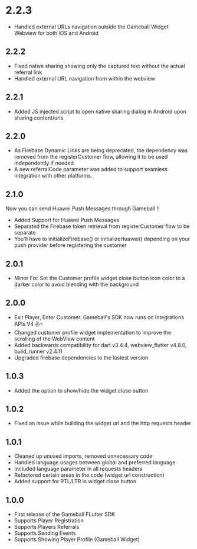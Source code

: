 # 2.2.3
* Handled external URLs navigation outside the Gameball Widget Webview for both iOS and Android

## 2.2.2
* Fixed native sharing showing only the captured text without the actual referral link
* Handled external URL navigation from within the webview

## 2.2.1
* Added JS injected script to open native sharing dialog in Android upon sharing content/urls

## 2.2.0
* As Firebase Dynamic Links are being deprecated, the dependency was removed from the registerCustomer flow, allowing it to be used independently if needed.
* A new referralCode parameter was added to support seamless integration with other platforms.

## 2.1.0

Now you can send Huawei Push Messages through Gameball !!
* Added Support for Huawei Push Messages
* Separated the Firebase token retrieval from registerCustomer flow to be separate
* You'll have to initializeFirebase() or initializeHuawei() depending on your push provider before registering the customer

## 2.0.1
* Minor Fix: Set the Customer profile widget close button icon color to
a darker color to avoid blending with the background

## 2.0.0

* Exit Player, Enter Customer. Gameball's SDK now runs on Integrations APIs V4 ✌🔥
* Changed customer profile widget implementation to improve the scrolling of the WebView content
* Added backwards compatibility for dart v3.4.4, webview_flutter v4.8.0, build_runner v2.4.11
* Upgraded firebase dependencies to the lastest version

## 1.0.3

* Added the option to show/hide the widget close button

## 1.0.2

* Fixed an issue while building the widget url and the http requests header

## 1.0.1

* Cleaned up unused imports, removed unnecessary code
* Handled language usages between global and preferred language
* Included language parameter in all requests headers
* Refactored certain areas in the code (widget url construction)
* Added support for RTL/LTR in widget close button

## 1.0.0

* First release of the Gameball FLutter SDK
* Supports Player Registration
* Supports Players Referrals
* Supports Sending Events
* Supports Showing Player Profile (Gameball Widget)
